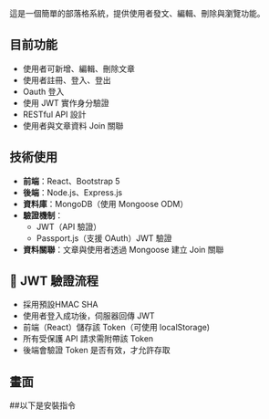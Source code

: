 這是一個簡單的部落格系統，提供使用者發文、編輯、刪除與瀏覽功能。

## 目前功能

- 使用者可新增、編輯、刪除文章
- 使用者註冊、登入、登出
- Oauth 登入
- 使用 JWT 實作身分驗證
- RESTful API 設計
- 使用者與文章資料 Join 關聯

## 技術使用

- **前端**：React、Bootstrap 5
- **後端**：Node.js、Express.js
- **資料庫**：MongoDB（使用 Mongoose ODM）
- **驗證機制**：
  - JWT（API 驗證）
  - Passport.js（支援 OAuth）JWT 驗證
- **資料關聯**：文章與使用者透過 Mongoose 建立 Join 關聯

## 🔐 JWT 驗證流程
- 採用預設HMAC SHA
- 使用者登入成功後，伺服器回傳 JWT
- 前端（React）儲存該 Token（可使用 localStorage)
- 所有受保護 API 請求需附帶該 Token
- 後端會驗證 Token 是否有效，才允許存取

## 畫面


##以下是安裝指令

